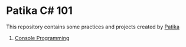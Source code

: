 # Patika C# 101

This repository contains some practices and projects created by [Patika](https://app.patika.dev/)

1.  [Console Programming](https://app.patika.dev/egitimler/csharp-101-patikasi/csharp-101/3-console-programlama)
